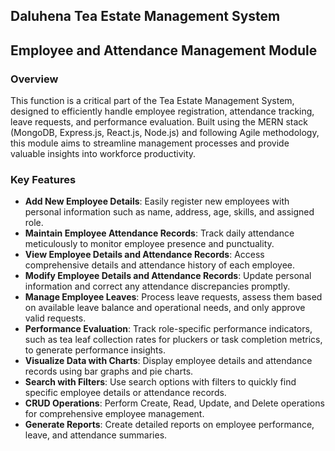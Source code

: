 ## Daluhena Tea Estate Management System

## Employee and Attendance Management Module

### Overview

This function is a critical part of the Tea Estate Management System, designed to efficiently handle employee registration, attendance tracking, leave requests, and performance evaluation. Built using the MERN stack (MongoDB, Express.js, React.js, Node.js) and following Agile methodology, this module aims to streamline management processes and provide valuable insights into workforce productivity.

### Key Features

- **Add New Employee Details**: Easily register new employees with personal information such as name, address, age, skills, and assigned role.
- **Maintain Employee Attendance Records**: Track daily attendance meticulously to monitor employee presence and punctuality.
- **View Employee Details and Attendance Records**: Access comprehensive details and attendance history of each employee.
- **Modify Employee Details and Attendance Records**: Update personal information and correct any attendance discrepancies promptly.
- **Manage Employee Leaves**: Process leave requests, assess them based on available leave balance and operational needs, and only approve valid requests.
- **Performance Evaluation**: Track role-specific performance indicators, such as tea leaf collection rates for pluckers or task completion metrics, to generate performance insights.
- **Visualize Data with Charts**: Display employee details and attendance records using bar graphs and pie charts.
- **Search with Filters**: Use search options with filters to quickly find specific employee details or attendance records.
- **CRUD Operations**: Perform Create, Read, Update, and Delete operations for comprehensive employee management.
- **Generate Reports**: Create detailed reports on employee performance, leave, and attendance summaries.
